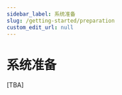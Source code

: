 ```yaml
---
sidebar_label: 系统准备
slug: /getting-started/preparation
custom_edit_url: null
---
```


# 系统准备

[TBA]

